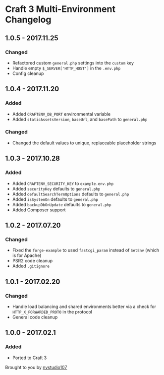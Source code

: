 # Craft 3 Multi-Environment Changelog

## 1.0.5 - 2017.11.25
### Changed
* Refactored custom `general.php` settings into the `custom` key
* Handle empty `$_SERVER['HTTP_HOST']` in the `.env.php`
* Config cleanup

## 1.0.4 - 2017.11.20
### Added
* Added `CRAFTENV_DB_PORT` environmental variable
* Added `staticAssetsVersion`, `baseUrl`, and `basePath` to `general.php`

### Changed
* Changed the default values to unique, replaceable placeholder strings

## 1.0.3 - 2017.10.28
### Added
* Added `CRAFTENV_SECURITY_KEY` to `example.env.php`
* Added `securityKey` defaults to `general.php`
* Added `defaultSearchTermOptions` defaults to `general.php`
* Added `isSystemOn` defaults to `general.php`
* Added `backupDbOnUpdate` defaults to `general.php`
* Added Composer support

## 1.0.2 - 2017.07.20
### Changed
* Fixed the `forge-example` to used `fastcgi_param` instead of `SetEnv` (which is for Apache)
* PSR2 code cleanup
* Added `.gitignore`

## 1.0.1 - 2017.02.20
### Changed
* Handle load balancing and shared environments better via a check for `HTTP_X_FORWARDED_PROTO` in the protocol
* General code cleanup

## 1.0.0 - 2017.02.1
### Added
* Ported to Craft 3

Brought to you by [nystudio107](https://nystudio107.com/)
